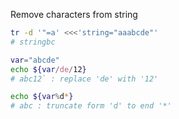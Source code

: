 Remove characters from string
```sh
tr -d '"=a' <<<'string="aaabcde"'
# stringbc

var="abcde"
echo ${var/de/12}
# abc12` : replace 'de' with '12' 

echo ${var%d*}
# abc : truncate form 'd' to end '*'
```
